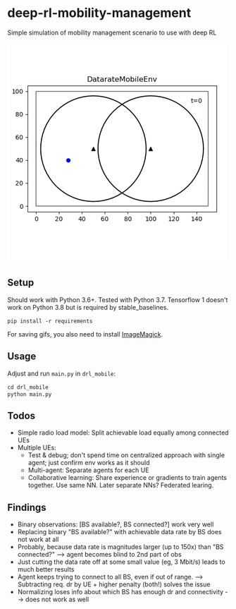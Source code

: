 # deep-rl-mobility-management

Simple simulation of mobility management scenario to use with deep RL

![example](docs/gifs/v02.gif)

## Setup

Should work with Python 3.6+. Tested with Python 3.7. 
Tensorflow 1 doesn't work on Python 3.8 but is required by stable_baselines.

```
pip install -r requirements
```

For saving gifs, you also need to install [ImageMagick](https://imagemagick.org/index.php).

## Usage

Adjust and run `main.py` in `drl_mobile`:

```
cd drl_mobile
python main.py
```

## Todos

* Simple radio load model: Split achievable load equally among connected UEs
* Multiple UEs: 
    * Test & debug; don't spend time on centralized approach with single agent; just confirm env works as it should
    * Multi-agent: Separate agents for each UE
    * Collaborative learning: Share experience or gradients to train agents together. Use same NN. Later separate NNs? Federated learing.

## Findings

* Binary observations: [BS available?, BS connected?] work very well
* Replacing binary "BS available?" with achievable data rate by BS does not work at all
* Probably, because data rate is magnitudes larger (up to 150x) than "BS connected?" --> agent becomes blind to 2nd part of obs
* Just cutting the data rate off at some small value (eg, 3 Mbit/s) leads to much better results
* Agent keeps trying to connect to all BS, even if out of range. --> Subtracting req. dr by UE + higher penalty (both!) solves the issue
* Normalizing loses info about which BS has enough dr and connectivity --> does not work as well
